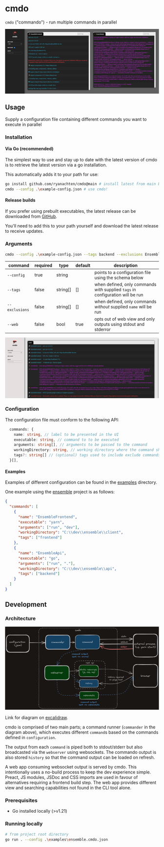 # cmdo

`cmdo` ("commando") - run multiple commands in parallel

![command view](./docs/cmdo_commands.jpg)

## Usage

Supply a configuration file containing different commands you want to execute in parallel

### Installation

#### Via Go (recommended)

The simplest way to use and stay up to date with the latest version of cmdo is to retrieve the latest version via a go installation.

This automatically adds it to your path for use:

```bash
go install github.com/ryanachten/cmdo@main # install latest from main branch
cmdo --config .\example-config.json # use cmdo!
```

#### Release builds

If you prefer using prebuilt executables, the latest release can be downloaded from [GitHub](https://github.com/ryanachten/cmdo/releases).

You'll need to add this to your path yourself and download the latest release to receive updates.

### Arguments

```bash
cmdo --config .\example-config.json --tags backend --exclusions EnsembleApi --web=false
```

| command        | required | type     | default | description                                                                     |
| -------------- | -------- | -------- | ------- | ------------------------------------------------------------------------------- |
| `--config`     | true     | string   |         | points to a configuration file using the schema below                           |
| `--tags`       | false    | string[] | []      | when defined, only commands _with_ supplied `tags` in configuration will be run |
| `--exclusions` | false    | string[] | []      | when defined, only commands _without_ supplied `name` will be run               |
| `--web`        | false    | bool     | true    | opts out of web view and only outputs using stdout and stderror                 |

![unified view](./docs/cmdo_unified.jpg)

### Configuration

The configuration file must conform to the following API:

```typescript
  commands: {
    name: string, // label to be presented in the UI
    executable: string, // command to to be executed
    arguments: string[], // arguments to be passed to the command
    workingDirectory: string, // working directory where the command should be executed
    tags?: string[] // (optional) tags used to include exclude commands
  }[],
```

#### Examples

Examples of different configuration can be found in the [examples](./examples/) directory.

One example using the [ensemble](https://github.com/ryanachten/ensemble) project is as follows:

```json
{
  "commands": [
    {
      "name": "EnsembleFrontend",
      "executable": "yarn",
      "arguments": ["run", "dev"],
      "workingDirectory": "C:\\dev\\ensemble\\client",
      "tags": ["frontend"]
    },
    {
      "name": "EnsembleApi",
      "executable": "go",
      "arguments": ["run", "."],
      "workingDirectory": "C:\\dev\\ensemble\\api",
      "tags": ["backend"]
    }
  ]
}
```

## Development

### Architecture

![cmdo model](./docs/cmdo_model.png)

Link for diagram on [excalidraw](https://excalidraw.com/#json=oVgLzyqIu9KQF76ZJrKBO,dls8gu58817lzBWWn0tG9w).

cmdo is comprised of two main parts; a command runner (`commander` in the diagram above), which executes different `command`s based on the commands defined in `configuration`.

The output from each `command` is piped both to stdout/stderr but also broadcasted via the `webserver` using websockets. The commando output is also stored `history` so that the command output can be loaded on refresh.

A web app consuming websocket output is served by cmdo. This intentionally uses a no-build process to keep the dev experience simple. Preact, JS modules, JSDoc and CSS imports are used in favour of alternatives requiring a frontend build step. The web app provides different view and searching capabilities not found in the CLI tool alone.

### Prerequisites

- Go installed locally (>v1.21)

### Running locally

```bash
# from project root directory
go run . --config .\examples\ensemble.cmdo.json
```
